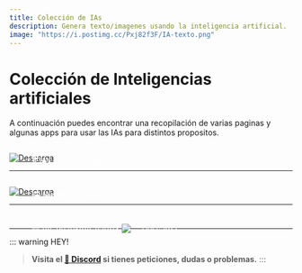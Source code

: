 ```yaml
---
title: Colección de IAs
description: Genera texto/imagenes usando la inteligencia artificial.
image: "https://i.postimg.cc/Pxj82f3F/IA-texto.png"
---
```


# Colección de Inteligencias artificiales

A continuación puedes encontrar una recopilación de varias paginas y algunas apps para usar las IAs para distintos propositos.


<a href="/I-Artificial/ai-search" target="_blank">
  <div style="position: relative; padding-top: 1em">
    <p style="position: absolute; top: 5px; left: 20px; font-size: 14px; color: white; text-indent: 20px">🔎 IAs de busqueda</p>
    <img src="https://i.postimg.cc/RZPvRHhg/Mini-Descarga.png" alt="Descarga" />
  </div>
</a>

---

<a href="/I-Artificial/ai-image" target="_blank">
  <div style="position: relative; padding-top: 1em">
    <p style="position: absolute; top: 5px; left: 20px; font-size: 14px; color: white; text-indent: 20px">🖼️ IAs de imagenes</p>
    <img src="https://i.postimg.cc/RZPvRHhg/Mini-Descarga.png" alt="Descarga" />
  </div>
</a>

---

<a href="/I-Artificial/ai-text" target="_blank">
  <div style="position: relative; padding-top: 1em">
    <p style="position: absolute; top: 5px; left: 20px; font-size: 14px; color: white; text-indent: 20px">✏️ IAs de texto/Chat/p>
    <img src="https://i.postimg.cc/RZPvRHhg/Mini-Descarga.png" alt="Descarga" />
  </div>
</a>


---

::: warning HEY!
> **Visita el [🚀 Discord](https://discord.gg/hVKeY3uEru) si tienes peticiones, dudas o problemas.**
:::